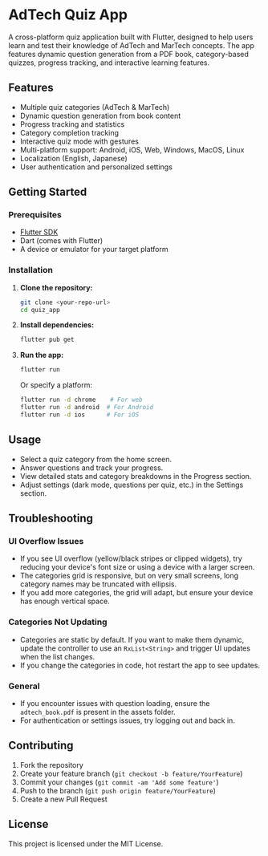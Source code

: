 # AdTech Quiz App

A cross-platform quiz application built with Flutter, designed to help users learn and test their knowledge of AdTech and MarTech concepts. The app features dynamic question generation from a PDF book, category-based quizzes, progress tracking, and interactive learning features.

## Features
- Multiple quiz categories (AdTech & MarTech)
- Dynamic question generation from book content
- Progress tracking and statistics
- Category completion tracking
- Interactive quiz mode with gestures
- Multi-platform support: Android, iOS, Web, Windows, MacOS, Linux
- Localization (English, Japanese)
- User authentication and personalized settings

## Getting Started

### Prerequisites
- [Flutter SDK](https://flutter.dev/docs/get-started/install)
- Dart (comes with Flutter)
- A device or emulator for your target platform

### Installation
1. **Clone the repository:**
   ```bash
   git clone <your-repo-url>
   cd quiz_app
   ```
2. **Install dependencies:**
   ```bash
   flutter pub get
   ```
3. **Run the app:**
   ```bash
   flutter run
   ```
   Or specify a platform:
   ```bash
   flutter run -d chrome    # For web
   flutter run -d android  # For Android
   flutter run -d ios      # For iOS
   ```

## Usage
- Select a quiz category from the home screen.
- Answer questions and track your progress.
- View detailed stats and category breakdowns in the Progress section.
- Adjust settings (dark mode, questions per quiz, etc.) in the Settings section.

## Troubleshooting
### UI Overflow Issues
- If you see UI overflow (yellow/black stripes or clipped widgets), try reducing your device's font size or using a device with a larger screen.
- The categories grid is responsive, but on very small screens, long category names may be truncated with ellipsis.
- If you add more categories, the grid will adapt, but ensure your device has enough vertical space.

### Categories Not Updating
- Categories are static by default. If you want to make them dynamic, update the controller to use an `RxList<String>` and trigger UI updates when the list changes.
- If you change the categories in code, hot restart the app to see updates.

### General
- If you encounter issues with question loading, ensure the `adtech_book.pdf` is present in the assets folder.
- For authentication or settings issues, try logging out and back in.

## Contributing
1. Fork the repository
2. Create your feature branch (`git checkout -b feature/YourFeature`)
3. Commit your changes (`git commit -am 'Add some feature'`)
4. Push to the branch (`git push origin feature/YourFeature`)
5. Create a new Pull Request

## License
This project is licensed under the MIT License.

